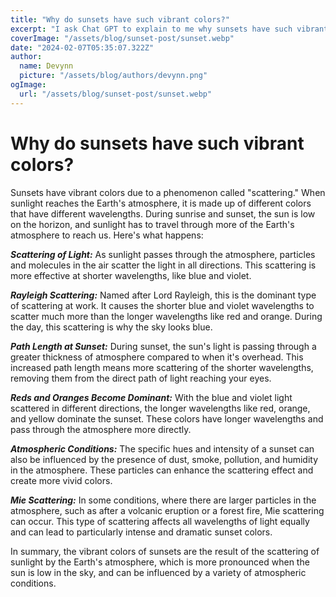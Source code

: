 ```yaml
---
title: "Why do sunsets have such vibrant colors?"
excerpt: "I ask Chat GPT to explain to me why sunsets have such vibrant colors, then ask it to make me an image of a sunset."
coverImage: "/assets/blog/sunset-post/sunset.webp"
date: "2024-02-07T05:35:07.322Z"
author:
  name: Devynn
  picture: "/assets/blog/authors/devynn.png"
ogImage:
  url: "/assets/blog/sunset-post/sunset.webp"
---
```


# Why do sunsets have such vibrant colors?

Sunsets have vibrant colors due to a phenomenon called "scattering." When sunlight reaches the Earth's atmosphere, it is made up of different colors that have different wavelengths. During sunrise and sunset, the sun is low on the horizon, and sunlight has to travel through more of the Earth's atmosphere to reach us. Here's what happens:

***Scattering of Light:*** As sunlight passes through the atmosphere, particles and molecules in the air scatter the light in all directions. This scattering is more effective at shorter wavelengths, like blue and violet.

***Rayleigh Scattering:*** Named after Lord Rayleigh, this is the dominant type of scattering at work. It causes the shorter blue and violet wavelengths to scatter much more than the longer wavelengths like red and orange. During the day, this scattering is why the sky looks blue.

***Path Length at Sunset:*** During sunset, the sun's light is passing through a greater thickness of atmosphere compared to when it's overhead. This increased path length means more scattering of the shorter wavelengths, removing them from the direct path of light reaching your eyes.

***Reds and Oranges Become Dominant:*** With the blue and violet light scattered in different directions, the longer wavelengths like red, orange, and yellow dominate the sunset. These colors have longer wavelengths and pass through the atmosphere more directly.

***Atmospheric Conditions:*** The specific hues and intensity of a sunset can also be influenced by the presence of dust, smoke, pollution, and humidity in the atmosphere. These particles can enhance the scattering effect and create more vivid colors.

***Mie Scattering:*** In some conditions, where there are larger particles in the atmosphere, such as after a volcanic eruption or a forest fire, Mie scattering can occur. This type of scattering affects all wavelengths of light equally and can lead to particularly intense and dramatic sunset colors.

In summary, the vibrant colors of sunsets are the result of the scattering of sunlight by the Earth's atmosphere, which is more pronounced when the sun is low in the sky, and can be influenced by a variety of atmospheric conditions.